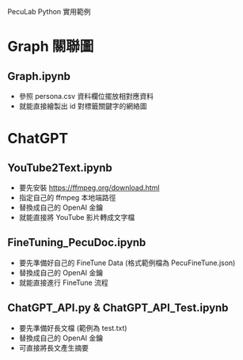 PecuLab Python 實用範例


# Graph 關聯圖

## Graph.ipynb
- 參照 persona.csv 資料欄位擺放相對應資料
- 就能直接繪製出 id 對標籤關鍵字的網絡圖


# ChatGPT

## YouTube2Text.ipynb
- 要先安裝 https://ffmpeg.org/download.html
- 指定自己的 ffmpeg 本地端路徑
- 替換成自己的 OpenAI 金鑰
- 就能直接將 YouTube 影片轉成文字檔

## FineTuning_PecuDoc.ipynb
- 要先準備好自己的 FineTune Data (格式範例檔為 PecuFineTune.json)
- 替換成自己的 OpenAI 金鑰
- 就能直接進行 FineTune 流程

## ChatGPT_API.py & ChatGPT_API_Test.ipynb
- 要先準備好長文檔 (範例為 test.txt)
- 替換成自己的 OpenAI 金鑰
- 可直接將長文產生摘要
